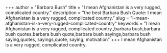 +++
author = "Barbara Bush"
title = "I mean Afghanistan is a very rugged, complicated country."
description = "the best Barbara Bush Quote: I mean Afghanistan is a very rugged, complicated country."
slug = "i-mean-afghanistan-is-a-very-rugged-complicated-country"
keywords = "I mean Afghanistan is a very rugged, complicated country.,barbara bush,barbara bush quotes,barbara bush quote,barbara bush sayings,barbara bush saying,quotes, sayings,quote, saying, motivation"
+++
I mean Afghanistan is a very rugged, complicated country.
